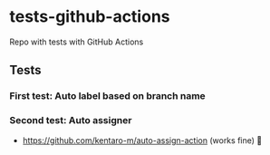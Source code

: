 # tests-github-actions
Repo with tests with GitHub Actions

## Tests

### First test: Auto label based on branch name

### Second test: Auto assigner

- https://github.com/kentaro-m/auto-assign-action (works fine) 🥳
